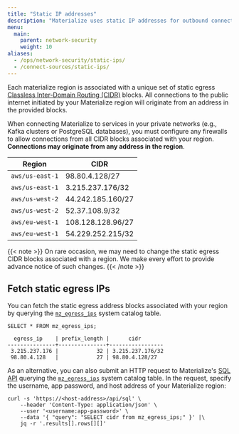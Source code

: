 ```yaml
---
title: "Static IP addresses"
description: "Materialize uses static IP addresses for outbound connections from sources and sinks"
menu:
  main:
    parent: network-security
    weight: 10
aliases:
  - /ops/network-security/static-ips/
  - /connect-sources/static-ips/
---
```


Each materialize region is associated with a unique set of static egress [Classless Inter-Domain Routing (CIDR)](https://aws.amazon.com/what-is/cidr/) blocks.
All connections to the public internet initiated by your Materialize region will
originate from an address in the provided blocks.

When connecting Materialize to services in your private networks (e.g., Kafka
clusters or PostgreSQL databases), you must configure any firewalls to allow
connections from all CIDR blocks associated with your region. **Connections may
originate from any address in the region**.

Region          | CIDR
----------------|------------
`aws/us-east-1` | 98.80.4.128/27
`aws/us-east-1` | 3.215.237.176/32
`aws/us-west-2` | 44.242.185.160/27
`aws/us-west-2` | 52.37.108.9/32
`aws/eu-west-1` | 108.128.128.96/27
`aws/eu-west-1` | 54.229.252.215/32

{{< note >}}
On rare occasion, we may need to change the static egress CIDR blocks associated with
a region. We make every effort to provide advance notice of such changes.
{{< /note >}}


## Fetch static egress IPs
You can fetch the static egress address blocks associated with your region by querying
the [`mz_egress_ips`](/sql/system-catalog/mz_catalog/#mz_egress_ips) system catalog
table.

```mzsql
SELECT * FROM mz_egress_ips;
```

<p></p>

```nofmt
  egress_ip    | prefix_length |      cidr
---------------+---------------+-----------------
 3.215.237.176 |            32 | 3.215.237.176/32
 98.80.4.128   |            27 | 98.80.4.128/27
```

As an alternative, you can also submit an HTTP request to Materialize's
[SQL API](/integrations/http-api/) querying the [`mz_egress_ips`](/sql/system-catalog/mz_catalog/#mz_egress_ips)
system catalog table. In the request, specify the username, app password, and
host address of your Materialize region:


```
curl -s 'https://<host-address>/api/sql' \
    --header 'Content-Type: application/json' \
    --user '<username:app-password>' \
    --data '{ "query": "SELECT cidr from mz_egress_ips;" }' |\
    jq -r '.results[].rows[][]'
```
